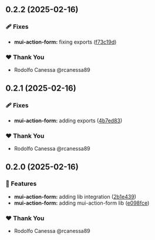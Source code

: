 ## 0.2.2 (2025-02-16)

### 🩹 Fixes

- **mui-action-form:** fixing exports ([f73c19d](https://github.com/rcanessa89/my-shared/commit/f73c19d))

### ❤️ Thank You

- Rodolfo Canessa @rcanessa89

## 0.2.1 (2025-02-16)

### 🩹 Fixes

- **mui-action-form:** adding exports ([4b7ed83](https://github.com/rcanessa89/my-shared/commit/4b7ed83))

### ❤️ Thank You

- Rodolfo Canessa @rcanessa89

## 0.2.0 (2025-02-16)

### 🚀 Features

- **mui-action-form:** adding lib integration ([2b1e439](https://github.com/rcanessa89/my-shared/commit/2b1e439))
- **mui-action-form:** adding mui-action-form lib ([e098fce](https://github.com/rcanessa89/my-shared/commit/e098fce))

### ❤️ Thank You

- Rodolfo Canessa @rcanessa89
